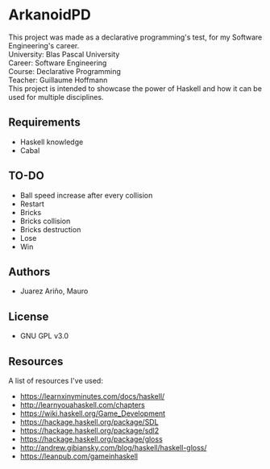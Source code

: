 # ArkanoidPD

This project was made as a declarative programming's test, for my Software Engineering's career.  
University: Blas Pascal University  
Career: Software Engineering  
Course: Declarative Programming  
Teacher: Guillaume Hoffmann  
This project is intended to showcase the power of Haskell and how it can be used for multiple disciplines.

## Requirements

- Haskell knowledge  
- Cabal

## TO-DO

- Ball speed increase after every collision
- Restart  
- Bricks  
- Bricks collision  
- Bricks destruction  
- Lose  
- Win

## Authors

- Juarez Ariño, Mauro

## License

- GNU GPL v3.0

## Resources

A list of resources I've used:  
- https://learnxinyminutes.com/docs/haskell/
- http://learnyouahaskell.com/chapters
- https://wiki.haskell.org/Game_Development
- https://hackage.haskell.org/package/SDL
- https://hackage.haskell.org/package/sdl2
- https://hackage.haskell.org/package/gloss
- http://andrew.gibiansky.com/blog/haskell/haskell-gloss/
- https://leanpub.com/gameinhaskell